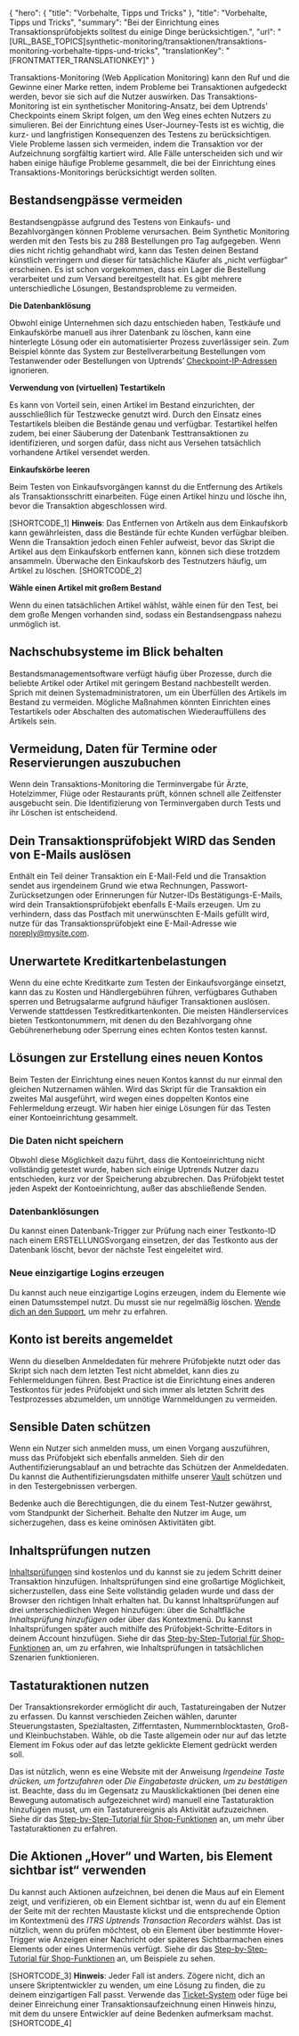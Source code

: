 {
  "hero": {
    "title": "Vorbehalte, Tipps und Tricks"
  },
  "title": "Vorbehalte, Tipps und Tricks",
  "summary": "Bei der Einrichtung eines Transaktionsprüfobjekts solltest du einige Dinge berücksichtigen.",
  "url": "[URL_BASE_TOPICS]synthetic-monitoring/transaktionen/transaktions-monitoring-vorbehalte-tipps-und-tricks",
  "translationKey": "[FRONTMATTER_TRANSLATIONKEY]"
}

Transaktions-Monitoring (Web Application Monitoring) kann den Ruf und die Gewinne einer Marke retten, indem Probleme bei Transaktionen aufgedeckt werden, bevor sie sich auf die Nutzer auswirken. Das Transaktions-Monitoring ist ein synthetischer Monitoring-Ansatz, bei dem Uptrends' Checkpoints einem Skript folgen, um den Weg eines echten Nutzers zu simulieren. Bei der Einrichtung eines User-Journey-Tests ist es wichtig, die kurz- und langfristigen Konsequenzen des Testens zu berücksichtigen. Viele Probleme lassen sich vermeiden, indem die Transaktion vor der Aufzeichnung sorgfältig kartiert wird. Alle Fälle unterscheiden sich und wir haben einige häufige Probleme gesammelt, die bei der Einrichtung eines Transaktions-Monitorings berücksichtigt werden sollten.

## Bestandsengpässe vermeiden

Bestandsengpässe aufgrund des Testens von Einkaufs- und Bezahlvorgängen können Probleme verursachen. Beim Synthetic Monitoring werden mit den Tests bis zu 288 Bestellungen pro Tag aufgegeben. Wenn dies nicht richtig gehandhabt wird, kann das Testen deinen Bestand künstlich verringern und dieser für tatsächliche Käufer als „nicht verfügbar“ erscheinen. Es ist schon vorgekommen, dass ein Lager die Bestellung verarbeitet und zum Versand bereitgestellt hat.  Es gibt mehrere unterschiedliche Lösungen, Bestandsprobleme zu vermeiden.

**Die Datenbanklösung**

Obwohl einige Unternehmen sich dazu entschieden haben, Testkäufe und Einkaufskörbe manuell aus ihrer Datenbank zu löschen, kann eine hinterlegte Lösung oder ein automatisierter Prozess zuverlässiger sein. Zum Beispiel könnte das System zur Bestellverarbeitung Bestellungen vom Testanwender oder Bestellungen von Uptrends’ [Checkpoint-IP-Adressen]([LINK_URL_1]) ignorieren.

**Verwendung von (virtuellen) Testartikeln**

Es kann von Vorteil sein, einen Artikel im Bestand einzurichten, der ausschließlich für Testzwecke genutzt wird. Durch den Einsatz eines Testartikels bleiben die Bestände genau und verfügbar. Testartikel helfen zudem, bei einer Säuberung der Datenbank Testtransaktionen zu identifizieren, und sorgen dafür, dass nicht aus Versehen tatsächlich vorhandene Artikel versendet werden.

**Einkaufskörbe leeren**

Beim Testen von Einkaufsvorgängen kannst du die Entfernung des Artikels als Transaktionsschritt einarbeiten. Füge einen Artikel hinzu und lösche ihn, bevor die Transaktion abgeschlossen wird.

[SHORTCODE_1]
**Hinweis**: Das Entfernen von Artikeln aus dem Einkaufskorb kann gewährleisten, dass die Bestände für echte Kunden verfügbar bleiben. Wenn die Transaktion jedoch einen Fehler aufweist, bevor das Skript die Artikel aus dem Einkaufskorb entfernen kann, können sich diese trotzdem ansammeln. Überwache den Einkaufskorb des Testnutzers häufig, um Artikel zu löschen.
[SHORTCODE_2]

**Wähle einen Artikel mit großem Bestand**

Wenn du einen tatsächlichen Artikel wählst, wähle einen für den Test, bei dem große Mengen vorhanden sind, sodass ein Bestandsengpass nahezu unmöglich ist.

## Nachschubsysteme im Blick behalten

Bestandsmanagementsoftware verfügt häufig über Prozesse, durch die beliebte Artikel oder Artikel mit geringem Bestand nachbestellt werden. Sprich mit deinen Systemadministratoren, um ein Überfüllen des Artikels im Bestand zu vermeiden. Mögliche Maßnahmen könnten Einrichten eines Testartikels oder Abschalten des automatischen Wiederauffüllens des Artikels sein.

## Vermeidung, Daten für Termine oder Reservierungen auszubuchen

Wenn dein Transaktions-Monitoring die Terminvergabe für Ärzte, Hotelzimmer, Flüge oder Restaurants prüft, können schnell alle Zeitfenster ausgebucht sein. Die Identifizierung von Terminvergaben durch Tests und ihr Löschen ist entscheidend.

## Dein Transaktionsprüfobjekt WIRD das Senden von E-Mails auslösen

Enthält ein Teil deiner Transaktion ein E-Mail-Feld und die Transaktion sendet aus irgendeinem Grund wie etwa Rechnungen, Passwort-Zurücksetzungen oder Erinnerungen für Nutzer-IDs Bestätigungs-E-Mails, wird dein Transaktionsprüfobjekt ebenfalls E-Mails erzeugen. Um zu verhindern, dass das Postfach mit unerwünschten E-Mails gefüllt wird, nutze für das Transaktionsprüfobjekt eine E-Mail-Adresse wie noreply@mysite.com.

## Unerwartete Kreditkartenbelastungen

Wenn du eine echte Kreditkarte zum Testen der Einkaufsvorgänge einsetzt, kann das zu Kosten und Händlergebühren führen, verfügbares Guthaben sperren und Betrugsalarme aufgrund häufiger Transaktionen auslösen. Verwende stattdessen Testkreditkartenkonten. Die meisten Händlerservices bieten Testkontonummern, mit denen du den Bezahlvorgang ohne Gebührenerhebung oder Sperrung eines echten Kontos testen kannst.

## Lösungen zur Erstellung eines neuen Kontos

Beim Testen der Einrichtung eines neuen Kontos kannst du nur einmal den gleichen Nutzernamen wählen. Wird das Skript für die Transaktion ein zweites Mal ausgeführt, wird wegen eines doppelten Kontos eine Fehlermeldung erzeugt. Wir haben hier einige Lösungen für das Testen einer Kontoeinrichtung gesammelt.

### Die Daten nicht speichern

Obwohl diese Möglichkeit dazu führt, dass die Kontoeinrichtung nicht vollständig getestet wurde, haben sich einige Uptrends Nutzer dazu entschieden, kurz vor der Speicherung abzubrechen. Das Prüfobjekt testet jeden Aspekt der Kontoeinrichtung, außer das abschließende Senden.

### Datenbanklösungen

Du kannst einen Datenbank-Trigger zur Prüfung nach einer Testkonto-ID nach einem ERSTELLUNGSvorgang einsetzen, der das Testkonto aus der Datenbank löscht, bevor der nächste Test eingeleitet wird.

### Neue einzigartige Logins erzeugen

Du kannst auch neue einzigartige Logins erzeugen, indem du Elemente wie einen Datumsstempel nutzt. Du musst sie nur regelmäßig löschen. [Wende dich an den Support]([LINK_URL_2]), um mehr zu erfahren.

## Konto ist bereits angemeldet

Wenn du dieselben Anmeldedaten für mehrere Prüfobjekte nutzt oder das Skript sich nach dem letzten Test nicht abmeldet, kann dies zu Fehlermeldungen führen. Best Practice ist die Einrichtung eines anderen Testkontos für jedes Prüfobjekt und sich immer als letzten Schritt des Testprozesses abzumelden, um unnötige Warnmeldungen zu vermeiden.

## Sensible Daten schützen

Wenn ein Nutzer sich anmelden muss, um einen Vorgang auszuführen, muss das Prüfobjekt sich ebenfalls anmelden. Sieh dir den Authentifizierungsablauf an und betrachte das Schützen der Anmeldedaten. Du kannst die Authentifizierungsdaten mithilfe unserer [Vault]([LINK_URL_3]) schützen und in den Testergebnissen verbergen.

Bedenke auch die Berechtigungen, die du einem Test-Nutzer gewährst, vom Standpunkt der Sicherheit. Behalte den Nutzer im Auge, um sicherzugehen, dass es keine ominösen Aktivitäten gibt.

## Inhaltsprüfungen nutzen

[Inhaltsprüfungen]([LINK_URL_4]) sind kostenlos und du kannst sie zu jedem Schritt deiner Transaktion hinzufügen. Inhaltsprüfungen sind eine großartige Möglichkeit, sicherzustellen, dass eine Seite vollständig geladen wurde und dass der Browser den richtigen Inhalt erhalten hat. Du kannst Inhaltsprüfungen auf drei unterschiedlichen Wegen hinzufügen: über die Schaltfläche *Inhaltsprüfung hinzufügen* oder über das Kontextmenü. Du kannst Inhaltsprüfungen später auch mithilfe des Prüfobjekt-Schritte-Editors in deinem Account hinzufügen. Siehe dir das [Step-by-Step-Tutorial für Shop-Funktionen]([LINK_URL_5]) an, um zu erfahren, wie Inhaltsprüfungen in tatsächlichen Szenarien funktionieren.

## Tastaturaktionen nutzen
Der Transaktionsrekorder ermöglicht dir auch, Tastatureingaben der Nutzer zu erfassen. Du kannst verschieden Zeichen wählen, darunter Steuerungstasten, Spezialtasten, Zifferntasten, Nummernblocktasten, Groß- und Kleinbuchstaben. Wähle, ob die Taste allgemein oder nur auf das letzte Element im Fokus oder auf das letzte geklickte Element gedrückt werden soll.

Das ist nützlich, wenn es eine Website mit der Anweisung *Irgendeine Taste drücken, um fortzufahren* oder *Die Eingabetaste drücken, um zu bestätigen* ist. Beachte, dass du im Gegensatz zu Mausklickaktionen (bei denen eine Bewegung automatisch aufgezeichnet wird) manuell eine Tastaturaktion hinzufügen musst, um ein Tastaturereignis als Aktivität aufzuzeichnen. Siehe dir das [Step-by-Step-Tutorial für Shop-Funktionen]([LINK_URL_6]) an, um mehr über Tastaturaktionen zu erfahren.

## Die Aktionen „Hover“ und Warten, bis Element sichtbar ist“ verwenden

Du kannst auch Aktionen aufzeichnen, bei denen die Maus auf ein Element zeigt, und verifizieren, ob ein Element sichtbar ist, wenn du auf ein Element der Seite mit der rechten Maustaste klickst und die entsprechende Option im Kontextmenü des *ITRS Uptrends Transaction Recorders* wählst. Das ist nützlich, wenn du prüfen möchtest, ob ein Element über bestimmte Hover-Trigger wie Anzeigen einer Nachricht oder späteres Sichtbarmachen eines Elements oder eines Untermenüs verfügt. Siehe dir das [Step-by-Step-Tutorial für Shop-Funktionen]([LINK_URL_7]) an, um Beispiele zu sehen.

[SHORTCODE_3]
**Hinweis**: Jeder Fall ist anders. Zögere nicht, dich an unsere Skriptentwickler zu wenden, um eine Lösung zu finden, die zu deinem einzigartigen Fall passt. Verwende das [Ticket-System]([LINK_URL_8]) oder füge bei deiner Einreichung einer Transaktionsaufzeichnung einen Hinweis hinzu, mit dem du unsere Entwickler auf deine Bedenken aufmerksam machst.
[SHORTCODE_4]